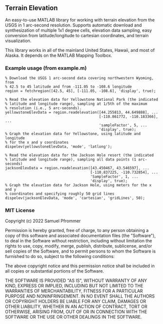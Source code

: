 ## Terrain Elevation
An easy-to-use MATLAB library for working with terrain elevation from the USGS in 1 arc-second resolution. Supports automatic download and synthesization of multiple 1x1 degree cells, elevation data sampling, easy conversion from latitude/longitude to cartesian coordinates, and terrain visualization.

This library works in all of the mainland United States, Hawaii, and most of Alaska. It depends on the MATLAB Mapping Toolbox.

### Example usage (from example.m)

```
% Download the USGS 1 arc-second data covering northwestern Wyoming, from
% 42.5 to 45 latitude and from -111.05 to -108.6 longitude
region = fetchregion([42.5, 45], [-111.05, -108.6], 'display', true);
                           
% Read the elevation data for Yellowstone National Park (the indicated
% latitude and longitude range), sampling at 1/5th of the maximum
% resolution (i.e., 5 arc-seconds).
yellowstoneElevData = region.readelevation([44.255813, 44.649888], ...
                                           [-110.861772, -110.183366], ...
                                           'sampleFactor', 5, ...
                                           'display', true);
% Graph the elevation data for Yellowstone, using latitude and longitude
% for the x and y coordinates
dispelev(yellowstoneElevData, 'mode', 'latlong');

% Read the elevation data for the Jackson Hole resort (the indicated
% latitude and longitude range), sampling all data points (1 arc-seconds)
jacksonElevData = region.readelevation([43.450467, 43.546597], ...
                                       [-110.837225, -110.732854], ...
                                       'SampleFactor', 1, ...
                                       'display', true);
% Graph the elevation data for Jackson Hole, using meters for the x and y
% coordinates and specifying roughly 50 grid lines
dispelev(jacksonElevData, 'mode', 'cartesian', 'gridLines', 50);
```

### MIT License
Copyright (c) 2022 Samuel Pfrommer

Permission is hereby granted, free of charge, to any person obtaining a copy
of this software and associated documentation files (the "Software"), to deal
in the Software without restriction, including without limitation the rights
to use, copy, modify, merge, publish, distribute, sublicense, and/or sell
copies of the Software, and to permit persons to whom the Software is
furnished to do so, subject to the following conditions:

The above copyright notice and this permission notice shall be included in all
copies or substantial portions of the Software.

THE SOFTWARE IS PROVIDED "AS IS", WITHOUT WARRANTY OF ANY KIND, EXPRESS OR
IMPLIED, INCLUDING BUT NOT LIMITED TO THE WARRANTIES OF MERCHANTABILITY,
FITNESS FOR A PARTICULAR PURPOSE AND NONINFRINGEMENT. IN NO EVENT SHALL THE
AUTHORS OR COPYRIGHT HOLDERS BE LIABLE FOR ANY CLAIM, DAMAGES OR OTHER
LIABILITY, WHETHER IN AN ACTION OF CONTRACT, TORT OR OTHERWISE, ARISING FROM,
OUT OF OR IN CONNECTION WITH THE SOFTWARE OR THE USE OR OTHER DEALINGS IN THE
SOFTWARE.
